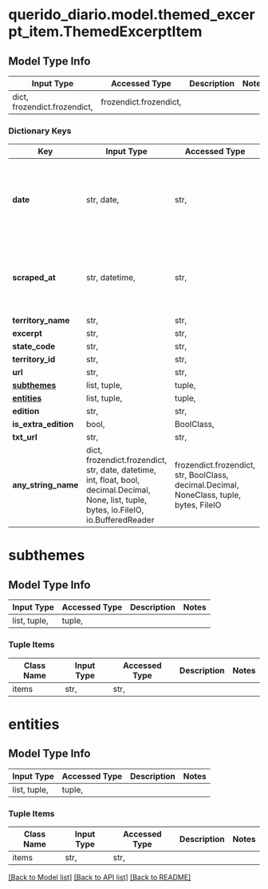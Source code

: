 # querido_diario.model.themed_excerpt_item.ThemedExcerptItem

## Model Type Info
Input Type | Accessed Type | Description | Notes
------------ | ------------- | ------------- | -------------
dict, frozendict.frozendict,  | frozendict.frozendict,  |  | 

### Dictionary Keys
Key | Input Type | Accessed Type | Description | Notes
------------ | ------------- | ------------- | ------------- | -------------
**date** | str, date,  | str,  |  | value must conform to RFC-3339 full-date YYYY-MM-DD
**scraped_at** | str, datetime,  | str,  |  | value must conform to RFC-3339 date-time
**territory_name** | str,  | str,  |  | 
**excerpt** | str,  | str,  |  | 
**state_code** | str,  | str,  |  | 
**territory_id** | str,  | str,  |  | 
**url** | str,  | str,  |  | 
**[subthemes](#subthemes)** | list, tuple,  | tuple,  |  | 
**[entities](#entities)** | list, tuple,  | tuple,  |  | [optional] 
**edition** | str,  | str,  |  | [optional] 
**is_extra_edition** | bool,  | BoolClass,  |  | [optional] 
**txt_url** | str,  | str,  |  | [optional] 
**any_string_name** | dict, frozendict.frozendict, str, date, datetime, int, float, bool, decimal.Decimal, None, list, tuple, bytes, io.FileIO, io.BufferedReader | frozendict.frozendict, str, BoolClass, decimal.Decimal, NoneClass, tuple, bytes, FileIO | any string name can be used but the value must be the correct type | [optional]

# subthemes

## Model Type Info
Input Type | Accessed Type | Description | Notes
------------ | ------------- | ------------- | -------------
list, tuple,  | tuple,  |  | 

### Tuple Items
Class Name | Input Type | Accessed Type | Description | Notes
------------- | ------------- | ------------- | ------------- | -------------
items | str,  | str,  |  | 

# entities

## Model Type Info
Input Type | Accessed Type | Description | Notes
------------ | ------------- | ------------- | -------------
list, tuple,  | tuple,  |  | 

### Tuple Items
Class Name | Input Type | Accessed Type | Description | Notes
------------- | ------------- | ------------- | ------------- | -------------
items | str,  | str,  |  | 

[[Back to Model list]](../../README.md#documentation-for-models) [[Back to API list]](../../README.md#documentation-for-api-endpoints) [[Back to README]](../../README.md)


